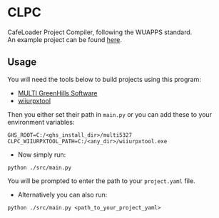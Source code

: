 # CLPC
CafeLoader Project Compiler, following the WUAPPS standard.  
An example project can be found [here](https://github.com/aboood40091/NSMBU-Haxx-Rewrite).  

## Usage
You will need the tools below to build projects using this program:

- [MULTI GreenHills Software](http://letmegooglethat.com/?q=%22MULTI-5_3_27%22)
- [wiiurpxtool](https://github.com/0CBH0/wiiurpxtool/releases)

Then you either set their path in `main.py` or you can add these to your environment variables:

```env
GHS_ROOT=C:/<ghs_install_dir>/multi5327
CLPC_WIIURPXTOOL_PATH=C:/<any_dir>/wiiurpxtool.exe
```

- Now simply run:

```shell
python ./src/main.py
```

You will be prompted to enter the path to your ``project.yaml`` file.

- Alternatively you can also run:

```shell
python ./src/main.py <path_to_your_project_yaml>
```
